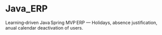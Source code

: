 # Java_ERP
Learning‑driven Java Spring MVP ERP — Holidays, absence justification, anual calendar deactivation of users.

